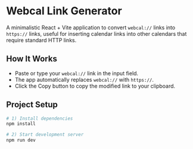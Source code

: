 # Webcal Link Generator

A minimalistic React + Vite application to convert `webcal://` links into `https://` links, useful for inserting calendar links into other calendars that require standard HTTP links.

## How It Works
- Paste or type your `webcal://` link in the input field.
- The app automatically replaces `webcal://` with `https://`.
- Click the Copy button to copy the modified link to your clipboard.

## Project Setup
```bash
# 1) Install dependencies
npm install

# 2) Start development server
npm run dev
```